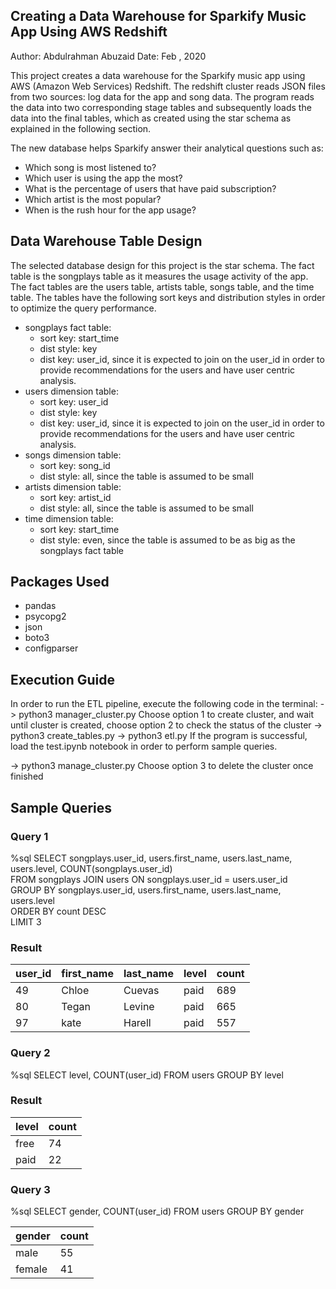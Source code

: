 ## Creating a Data Warehouse for Sparkify Music App Using AWS Redshift 
Author: Abdulrahman Abuzaid
Date: Feb , 2020

This project creates a data warehouse for the Sparkify music app using AWS (Amazon Web Services) Redshift. The redshift cluster reads JSON files from two sources: log data for the app and song data. The program reads the data into two corresponding stage tables and subsequently loads the data into the final tables, which as created using the star schema as explained in the following section.

The new database helps Sparkify answer their analytical questions such as:
 - Which song is most listened to?
 - Which user is using the app the most?
 - What is the percentage of users that have paid subscription?
 - Which artist is the most popular?
 - When is the rush hour for the app usage?
 
## Data Warehouse Table Design
The selected database design for this project is the star schema. The fact table is the songplays table as it measures the usage activity of the app. The fact tables are the users table, artists table, songs table, and the time table. The tables have the following sort keys and distribution styles in order to optimize the query performance.
 - songplays fact table:
   - sort key:   start_time
   - dist style: key
   - dist key:   user_id, since it is expected to join on the user_id in order to provide recommendations for the users and have user                  centric analysis.
 - users dimension table: 
   - sort key:   user_id
   - dist style: key
   - dist key:   user_id, since it is expected to join on the user_id in order to provide recommendations for the users and have user                  centric analysis.
 - songs dimension table:
   - sort key:   song_id
   - dist style: all, since the table is assumed to be small
 - artists dimension table:
   - sort key:   artist_id
   - dist style: all, since the table is assumed to be small
 - time dimension table:
   - sort key:   start_time
   - dist style: even, since the table is assumed to be as big as the songplays fact table

## Packages Used
 - pandas
 - psycopg2
 - json
 - boto3
 - configparser
 
## Execution Guide
In order to run the ETL pipeline, execute the following code in the terminal:
-> python3 manager_cluster.py
   Choose option 1 to create cluster, and wait until cluster is created, choose option 2 to check
   the status of the cluster
-> python3 create_tables.py
-> python3 etl.py
   If the program is successful, load the test.ipynb notebook in order to perform sample queries.
   
-> python3 manage_cluster.py
   Choose option 3 to delete the cluster once finished

## Sample Queries
### Query 1
%sql SELECT songplays.user_id, users.first_name, users.last_name, users.level, COUNT(songplays.user_id)  \
FROM songplays JOIN users ON songplays.user_id = users.user_id \
GROUP BY songplays.user_id, users.first_name, users.last_name, users.level \
ORDER BY count DESC \
LIMIT 3

### Result

| user_id | first_name | last_name  |  level |  count |
|---------|------------|------------|--------|--------|
| 49      | Chloe      |   Cuevas   |  paid  |  689   |
| 80      | Tegan      |   Levine   |  paid  |  665   |
| 97      | kate       |   Harell   |  paid  |  557   |

### Query 2

%sql SELECT level, COUNT(user_id) FROM users GROUP BY level

### Result

| level | count |
|-------|-------|
| free  |  74   |
| paid  |  22   |

### Query 3

%sql SELECT gender, COUNT(user_id) FROM users GROUP BY gender

| gender | count |
|--------|-------|
| male   |  55   |
| female |  41   |
